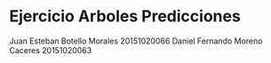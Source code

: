#  Ejercicio Arboles Predicciones
Juan Esteban Botello Morales 20151020066 
Daniel Fernando Moreno Caceres 20151020063
